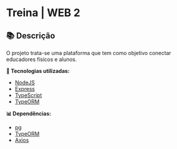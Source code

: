 # Treina | WEB 2


## 📚 Descrição ##
O projeto trata-se uma plataforma que tem como objetivo conectar educadores físicos e alunos. 

**🔗 Tecnologias utilizadas:**
- [NodeJS](https://nodejs.org/en/)
- [Express](https://expressjs.com)
- [TypeScript](https://www.typescriptlang.org)
- [TypeORM](https://typeorm.io/#/)



**📊 Dependências:**
- [pg](https://www.npmjs.com/package/pg)
- [TypeORM](https://www.npmjs.com/package/typeorm)
- [Axios](https://www.npmjs.com/package/axios)


